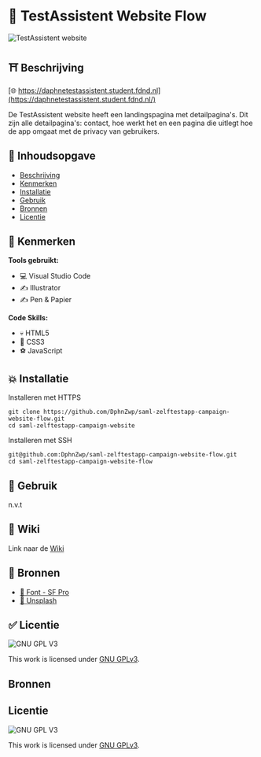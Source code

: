 # 🧪 TestAssistent Website Flow

![TestAssistent website](https://user-images.githubusercontent.com/69635977/147148550-84570600-3a0a-4766-a862-5697892bacf6.png)

## ⛩️ Beschrijving
[🌐 https://daphnetestassistent.student.fdnd.nl](https://daphnetestassistent.student.fdnd.nl/)

De TestAssistent website heeft een landingspagina met detailpagina's. Dit zijn alle detailpagina's: contact, hoe werkt het en een
pagina die uitlegt hoe de app omgaat met de privacy van gebruikers.

## 📙 Inhoudsopgave

- [Beschrijving](#beschrijving)
- [Kenmerken](#kenmerken)
- [Installatie](#installatie)
- [Gebruik](#gebruik)
- [Bronnen](#bronnen)
- [Licentie](#licentie)

## 🐸 Kenmerken

**Tools gebruikt:**

- 💻 Visual Studio Code
- ✍️ Illustrator
- ✍️ Pen & Papier

**Code Skills:**

- 💀 HTML5
- 🧍 CSS3
- ⚽ JavaScript

## 💥 Installatie

Installeren met HTTPS

```
git clone https://github.com/DphnZwp/saml-zelftestapp-campaign-website-flow.git
cd saml-zelftestapp-campaign-website
```

Installeren met SSH

```
git@github.com:DphnZwp/saml-zelftestapp-campaign-website-flow.git
cd saml-zelftestapp-campaign-website-flow

```

## 🚊 Gebruik

n.v.t

## 📕 Wiki

Link naar de [Wiki](https://github.com/DphnZwp/saml-zelftestapp-campaign-website-flow/wiki)

## 🥇 Bronnen

- [🍎 Font - SF Pro](https://developer.apple.com/fonts/)
- [🌊 Unsplash](https://unsplash.com/)

## ✅ Licentie

![GNU GPL V3](https://www.gnu.org/graphics/gplv3-127x51.png)

This work is licensed under [GNU GPLv3](./LICENSE).

## Bronnen

## Licentie

![GNU GPL V3](https://www.gnu.org/graphics/gplv3-127x51.png)

This work is licensed under [GNU GPLv3](./LICENSE).
